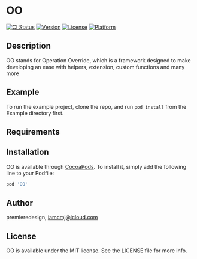 # OO

[![CI Status](https://img.shields.io/travis/premieredesign/OO.svg?style=flat)](https://travis-ci.org/premieredesign/OO)
[![Version](https://img.shields.io/cocoapods/v/OO.svg?style=flat)](https://cocoapods.org/pods/OO)
[![License](https://img.shields.io/cocoapods/l/OO.svg?style=flat)](https://cocoapods.org/pods/OO)
[![Platform](https://img.shields.io/cocoapods/p/OO.svg?style=flat)](https://cocoapods.org/pods/OO)

## Description

OO stands for Operation Override, which is a framework designed to make developing an ease with helpers, extension, custom functions and many more

## Example

To run the example project, clone the repo, and run `pod install` from the Example directory first.

## Requirements

## Installation

OO is available through [CocoaPods](https://cocoapods.org). To install
it, simply add the following line to your Podfile:

```ruby
pod 'OO'
```

## Author

premieredesign, iamcmj@icloud.com

## License

OO is available under the MIT license. See the LICENSE file for more info.
